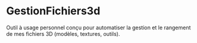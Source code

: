 # GestionFichiers3d
Outil à usage personnel conçu pour automatiser la gestion et le rangement de mes fichiers 3D (modèles, textures, outils).
